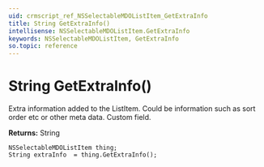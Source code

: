 ```yaml
---
uid: crmscript_ref_NSSelectableMDOListItem_GetExtraInfo
title: String GetExtraInfo()
intellisense: NSSelectableMDOListItem.GetExtraInfo
keywords: NSSelectableMDOListItem, GetExtraInfo
so.topic: reference
---
```


# String GetExtraInfo()

Extra information added to the ListItem. Could be information such as sort order etc or other meta data. Custom field.

**Returns:** String

```crmscript
NSSelectableMDOListItem thing;
String extraInfo  = thing.GetExtraInfo();
```

